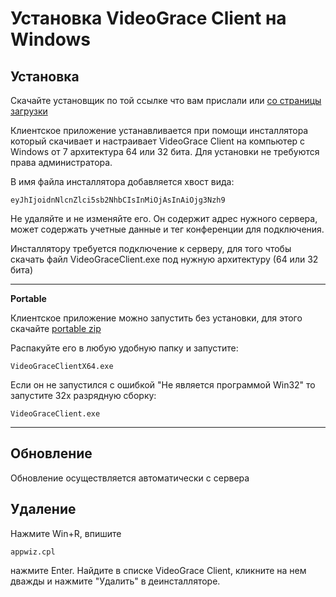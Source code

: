 ﻿# Установка VideoGrace Client на Windows

## Установка

Скачайте установщик по той ссылке что вам прислали или [со страницы загрузки](https://videograce.ru/download/Installer.exe) 

Клиентское приложение устанавливается при помощи инсталлятора который скачивает и настраивает
VideoGrace Client на компьютер с Windows от 7 архитектура 64 или 32 бита. Для установки не требуются права
администратора.

В имя файла инсталлятора добавляется хвост вида:
    
    eyJhIjoidnNlcnZlci5sb2NhbCIsInMiOjAsInAiOjg3Nzh9
    
Не удаляйте и не изменяйте его. Он содержит адрес нужного сервера, может содержать учетные данные и тег конференции для подключения.

Инсталлятору требуется подключение к серверу, для того чтобы скачать файл VideoGraceClient.exe под нужную архитектуру (64 или 32 бита)

---
**Portable**

Клиентское приложение можно запустить без установки, для этого скачайте [portable zip](https://videograce.ru/download/VideoGraceClientPortable.zip)

Распакуйте его в любую удобную папку и запустите:

    VideoGraceClientX64.exe

Если он не запустился с ошибкой "Не является программой Win32" то запустите 32х разрядную сборку:

    VideoGraceClient.exe

---

## Обновление
Обновление осуществляется автоматически с сервера

## Удаление

Нажмите Win+R, впишите

    appwiz.cpl

нажмите Enter. Найдите в списке VideoGrace Client, кликните на нем дважды и нажмите "Удалить" в деинсталляторе.
